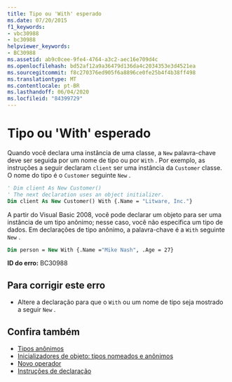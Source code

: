 ```yaml
---
title: Tipo ou 'With' esperado
ms.date: 07/20/2015
f1_keywords:
- vbc30988
- bc30988
helpviewer_keywords:
- BC30988
ms.assetid: ab9c0cee-9fe4-4764-a3c2-aec16e709d4c
ms.openlocfilehash: bd52af12a9a36479d136da4c2034353e3d4521ea
ms.sourcegitcommit: f8c270376ed905f6a8896ce0fe25b4f4b38ff498
ms.translationtype: MT
ms.contentlocale: pt-BR
ms.lasthandoff: 06/04/2020
ms.locfileid: "84399729"
---
```

# <a name="type-or-with-expected"></a>Tipo ou 'With' esperado
Quando você declara uma instância de uma classe, a `New` palavra-chave deve ser seguida por um nome de tipo ou por `With` . Por exemplo, as instruções a seguir declaram `client` ser uma instância da `Customer` classe. O nome do tipo é o `Customer` seguinte `New` .  
  
```vb  
' Dim client As New Customer()  
' The next declaration uses an object initializer.  
Dim client As New Customer() With {.Name = "Litware, Inc."}  
```  
  
 A partir do Visual Basic 2008, você pode declarar um objeto para ser uma instância de um tipo anônimo; nesse caso, você não especifica um tipo de dados. Em declarações de tipo anônimo, a palavra-chave é a `With` seguinte `New` .  
  
```vb  
Dim person = New With {.Name ="Mike Nash", .Age = 27}  
```  
  
 **ID do erro:** BC30988  
  
## <a name="to-correct-this-error"></a>Para corrigir este erro  
  
- Altere a declaração para que o `With` ou um nome de tipo seja mostrado a seguir `New` .  
  
## <a name="see-also"></a>Confira também

- [Tipos anônimos](../programming-guide/language-features/objects-and-classes/anonymous-types.md)
- [Inicializadores de objeto: tipos nomeados e anônimos](../programming-guide/language-features/objects-and-classes/object-initializers-named-and-anonymous-types.md)
- [Novo operador](../language-reference/operators/new-operator.md)
- [Instruções de declaração](../programming-guide/language-features/statements.md#declaration-statements)
